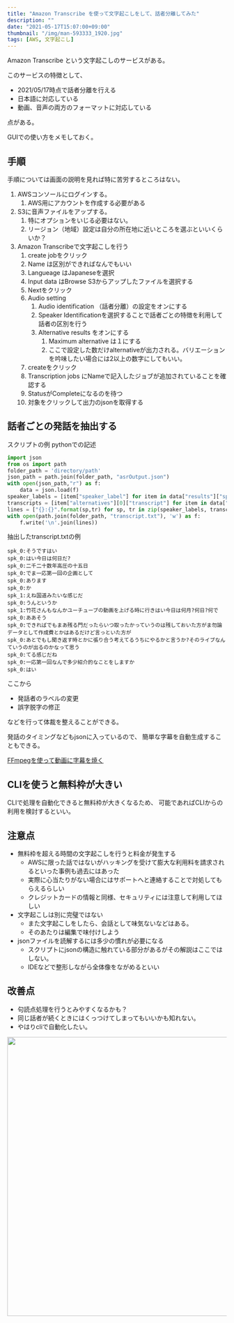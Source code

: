 ```yaml
---
title: "Amazon Transcribe を使って文字起こしをして、話者分離してみた"
description: ""
date: "2021-05-17T15:07:00+09:00"
thumbnail: "/img/man-593333_1920.jpg"
tags: [AWS, 文字起こし]
---
```

Amazon Transcribe という文字起こしのサービスがある。

このサービスの特徴として、

- 2021/05/17時点で話者分離を行える
- 日本語に対応している
- 動画、音声の両方のフォーマットに対応している

点がある。

GUIでの使い方をメモしておく。

## 手順
手順については画面の説明を見れば特に苦労するところはない。

1. AWSコンソールにログインする。
   1. AWS用にアカウントを作成する必要がある
2. S3に音声ファイルをアップする。
   1. 特にオプションをいじる必要はない。
   2. リージョン（地域）設定は自分の所在地に近いところを選ぶといいくらいか？
3. Amazon Transcribeで文字起こしを行う
   1. create jobをクリック
   2. Name は区別ができればなんでもいい
   3. Langueage はJapaneseを選択
   4. Input data はBrowse S3からアップしたファイルを選択する
   5. Nextをクリック
   6. Audio setting
      1. Audio identification （話者分離）の設定をオンにする
      2. Speaker Identificationを選択することで話者ごとの特徴を利用して話者の区別を行う
      3. Alternative results をオンにする
         1. Maximum alternative は１にする
         2. ここで設定した数だけalternativeが出力される。バリエーションを吟味したい場合には2以上の数字にしてもいい。
   7. createをクリック
   8. Transcription jobs にNameで記入したジョブが追加されていることを確認する
   9. StatusがCompleteになるのを待つ
   10. 対象をクリックして出力のjsonを取得する

## 話者ごとの発話を抽出する
スクリプトの例
pythonでの記述

```py
import json
from os import path
folder_path = 'directory/path'
json_path = path.join(folder_path, "asrOutput.json")
with open(json_path,"r") as f:
    data = json.load(f)
speaker_labels = [item["speaker_label"] for item in data["results"]["speaker_labels"]["segments"]]
transcripts = [item["alternatives"][0]["transcript"] for item in data["results"]["segments"]]
lines = ["{}:{}".format(sp,tr) for sp, tr in zip(speaker_labels, transcripts)]
with open(path.join(folder_path, "transcript.txt"), 'w') as f:
    f.write('\n'.join(lines))
```

抽出したtranscript.txtの例
```
spk_0:そうですはい
spk_0:はい今日は何日だ?
spk_0:二千二十数年高圧の十五日
spk_0:でま一応第一回の企画として
spk_0:あります
spk_0:か
spk_1:えね国道みたいな感じだ
spk_0:うんというか
spk_1:竹花さんもなんかユーチューブの動画を上げる時に行きはい今日は何月?何日?何で
spk_0:ああそう
spk_0:できればでもまあ残る門だったらいつ取ったかっていうのは残しておいた方がま勿論データとして作成費とかはあるだけど言っといた方が
spk_0:あとでもし聞き返す時とかに張り合う考えてるうちにやるかと言うか?そのライブなんていうのが出るのかなって思う
spk_0:てる感じだね
spk_0:一応第一回なんで多少紹介的なことをしますか
spk_0:はい
```
ここから
- 発話者のラベルの変更
- 誤字脱字の修正

などを行って体裁を整えることができる。

発話のタイミングなどもjsonに入っているので、
簡単な字幕を自動生成することもできる。

[FFmpegを使って動画に字幕を焼く](https://www.storange.jp/2015/12/ffmpeg.html)

## CLIを使うと無料枠が大きい
CLIで処理を自動化できると無料枠が大きくなるため、
可能であればCLIからの利用を検討するといい。

## 注意点
- 無料枠を超える時間の文字起こしを行うと料金が発生する
  - AWSに限った話ではないがハッキングを受けて膨大な利用料を請求されるといった事例も過去にはあった
  - 実際に心当たりがない場合にはサポートへと連絡することで対処してもらえるらしい
  - クレジットカードの情報と同様、セキュリティには注意して利用してほしい
- 文字起こしは別に完璧ではない
  - また文字起こしをしたら、会話として味気ないなどはある。
  - そのあたりは編集で味付けしよう
- jsonファイルを読解するには多少の慣れが必要になる
  - スクリプトにjsonの構造に触れている部分があるがその解説はここではしない。
  - IDEなどで整形しながら全体像をながめるといい

## 改善点
- 句読点処理を行うとみやすくなるかも？
- 同じ話者が続くときにはくっつけてしまってもいいかも知れない。
- やはりcliで自動化したい。


<a href="//af.moshimo.com/af/c/click?a_id=2274112&p_id=1386&pc_id=2364&pl_id=48429&guid=ON" rel="nofollow" referrerpolicy="no-referrer-when-downgrade"><img src="//image.moshimo.com/af-img/0598/000000048429.png" width="640" height="640" style="border:none;"></a><img src="//i.moshimo.com/af/i/impression?a_id=2274112&p_id=1386&pc_id=2364&pl_id=48429" width="1" height="1" style="border:none;">